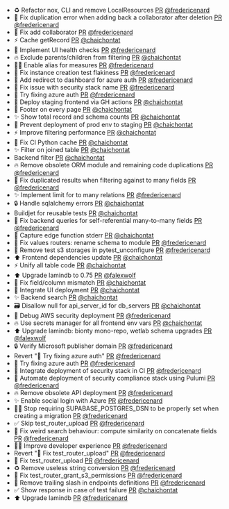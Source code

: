 - ♻️ Refactor nox, CLI and remove LocalResources [PR](https://github.com/laminlabs/laminhub/pull/1017) [@fredericenard](https://github.com/fredericenard)
- 🐛 Fix duplication error when adding back a collaborator after deletion [PR](https://github.com/laminlabs/laminhub/pull/1022) [@fredericenard](https://github.com/fredericenard)
- 🐛 Fix add collaborator [PR](https://github.com/laminlabs/laminhub/pull/1020) [@fredericenard](https://github.com/fredericenard)
- :zap: Cache getRecord [PR](https://github.com/laminlabs/laminhub/pull/1004) [@chaichontat](https://github.com/chaichontat)
- 👷 Implement UI health checks [PR](https://github.com/laminlabs/laminhub/pull/1006) [@fredericenard](https://github.com/fredericenard)
- :fire: Exclude parents/children from filtering [PR](https://github.com/laminlabs/laminhub/pull/1003) [@chaichontat](https://github.com/chaichontat)
- 🧑‍💻 Enable alias for measures [PR](https://github.com/laminlabs/laminhub/pull/1002) [@fredericenard](https://github.com/fredericenard)
- 🐛 Fix instance creation test flakiness [PR](https://github.com/laminlabs/laminhub/pull/1000) [@fredericenard](https://github.com/fredericenard)
- 🚸 Add redirect to dashboard for azure auth [PR](https://github.com/laminlabs/laminhub/pull/999) [@fredericenard](https://github.com/fredericenard)
- 🐛 Fix issue with security stack name [PR](https://github.com/laminlabs/laminhub/pull/998) [@fredericenard](https://github.com/fredericenard)
- 🐛 Try fixing azure auth [PR](https://github.com/laminlabs/laminhub/pull/997) [@fredericenard](https://github.com/fredericenard)
- 👷 Deploy staging frontend via GH actions [PR](https://github.com/laminlabs/laminhub/pull/995) [@chaichontat](https://github.com/chaichontat)
- :lipstick: Footer on every page [PR](https://github.com/laminlabs/laminhub/pull/993) [@chaichontat](https://github.com/chaichontat)
- :sparkles: Show total record and schema counts [PR](https://github.com/laminlabs/laminhub/pull/994) [@chaichontat](https://github.com/chaichontat)
- :green_heart: Prevent deployment of prod env to staging [PR](https://github.com/laminlabs/laminhub/pull/992) [@chaichontat](https://github.com/chaichontat)
- :zap: Improve filtering performance [PR](https://github.com/laminlabs/laminhub/pull/990) [@chaichontat](https://github.com/chaichontat)
- :green_heart: Fix CI Python cache [PR](https://github.com/laminlabs/laminhub/pull/989) [@chaichontat](https://github.com/chaichontat)
- :sparkles: Filter on joined table [PR](https://github.com/laminlabs/laminhub/pull/988) [@chaichontat](https://github.com/chaichontat)
- Backend filter [PR](https://github.com/laminlabs/laminhub/pull/987) [@chaichontat](https://github.com/chaichontat)
- 🔥 Remove obsolete ORM module and remaining code duplications [PR](https://github.com/laminlabs/laminhub/pull/960) [@fredericenard](https://github.com/fredericenard)
- 🐛 Fix duplicated results when filtering against to many fields [PR](https://github.com/laminlabs/laminhub/pull/986) [@fredericenard](https://github.com/fredericenard)
- ✨ Implement limit for to many relations [PR](https://github.com/laminlabs/laminhub/pull/985) [@fredericenard](https://github.com/fredericenard)
- 🔒 Handle sqlalchemy errors [PR](https://github.com/laminlabs/laminhub/pull/983) [@chaichontat](https://github.com/chaichontat)
- Buildjet for reusable tests [PR](https://github.com/laminlabs/laminhub/pull/982) [@chaichontat](https://github.com/chaichontat)
- 🐛 Fix backend queries for self-referential many-to-many fields [PR](https://github.com/laminlabs/laminhub/pull/977) [@fredericenard](https://github.com/fredericenard)
- :lipstick: Capture edge function stderr [PR](https://github.com/laminlabs/laminhub/pull/981) [@chaichontat](https://github.com/chaichontat)
- 🐛 Fix values routers: rename schema to module [PR](https://github.com/laminlabs/laminhub/pull/980) [@fredericenard](https://github.com/fredericenard)
- 👷 Remove test s3 storages in pytest_unconfigure [PR](https://github.com/laminlabs/laminhub/pull/978) [@fredericenard](https://github.com/fredericenard)
- :arrow_up: Frontend dependencies update [PR](https://github.com/laminlabs/laminhub/pull/976) [@chaichontat](https://github.com/chaichontat)
- :zap: Unify all table code [PR](https://github.com/laminlabs/laminhub/pull/975) [@chaichontat](https://github.com/chaichontat)
- ⬆️ Upgrade lamindb to 0.75 [PR](https://github.com/laminlabs/laminhub/pull/970) [@falexwolf](https://github.com/falexwolf)
- :bug: Fix field/column mismatch [PR](https://github.com/laminlabs/laminhub/pull/973) [@chaichontat](https://github.com/chaichontat)
- :construction_worker: Integrate UI deployment [PR](https://github.com/laminlabs/laminhub/pull/972) [@chaichontat](https://github.com/chaichontat)
- ✨ Backend search [PR](https://github.com/laminlabs/laminhub/pull/939) [@chaichontat](https://github.com/chaichontat)
- :card_file_box: Disallow null for api_server_id for db_servers  [PR](https://github.com/laminlabs/laminhub/pull/969) [@chaichontat](https://github.com/chaichontat)
- 🐛 Debug AWS security deployment [PR](https://github.com/laminlabs/laminhub/pull/964) [@fredericenard](https://github.com/fredericenard)
- :fire: Use secrets manager for all frontend env vars [PR](https://github.com/laminlabs/laminhub/pull/968) [@chaichontat](https://github.com/chaichontat)
- ⬆️ Upgrade lamindb: bionty mono-repo, wetlab schema upgrades [PR](https://github.com/laminlabs/laminhub/pull/963) [@falexwolf](https://github.com/falexwolf)
- 🔒 Verify Microsoft publisher domain [PR](https://github.com/laminlabs/laminhub/pull/967) [@fredericenard](https://github.com/fredericenard)
- Revert "🐛 Try fixing azure auth" [PR](https://github.com/laminlabs/laminhub/pull/966) [@fredericenard](https://github.com/fredericenard)
- 🐛 Try fixing azure auth [PR](https://github.com/laminlabs/laminhub/pull/965) [@fredericenard](https://github.com/fredericenard)
- 👷 Integrate deployment of security stack in CI [PR](https://github.com/laminlabs/laminhub/pull/959) [@fredericenard](https://github.com/fredericenard)
- 👷 Automate deployment of security compliance stack using Pulumi [PR](https://github.com/laminlabs/laminhub/pull/958) [@fredericenard](https://github.com/fredericenard)
- 🔥 Remove obsolete API deployment [PR](https://github.com/laminlabs/laminhub/pull/957) [@fredericenard](https://github.com/fredericenard)
- ✨ Enable social login with Azure [PR](https://github.com/laminlabs/laminhub/pull/956) [@fredericenard](https://github.com/fredericenard)
- 🧑‍💻 Stop requiring SUPABASE_POSTGRES_DSN to be properly set when creating a migration [PR](https://github.com/laminlabs/laminhub/pull/953) [@fredericenard](https://github.com/fredericenard)
- ✅ Skip test_router_upload [PR](https://github.com/laminlabs/laminhub/pull/951) [@fredericenard](https://github.com/fredericenard)
- 🐛 Fix weird search behaviour: compute similarity on concatenate fields [PR](https://github.com/laminlabs/laminhub/pull/942) [@fredericenard](https://github.com/fredericenard)
- 🧑‍💻 Improve developer experience [PR](https://github.com/laminlabs/laminhub/pull/944) [@fredericenard](https://github.com/fredericenard)
- Revert "🐛 Fix test_router_upload" [PR](https://github.com/laminlabs/laminhub/pull/950) [@fredericenard](https://github.com/fredericenard)
- 🐛 Fix test_router_upload [PR](https://github.com/laminlabs/laminhub/pull/949) [@fredericenard](https://github.com/fredericenard)
- ♻️ Remove useless string conversion [PR](https://github.com/laminlabs/laminhub/pull/948) [@fredericenard](https://github.com/fredericenard)
- 🐛 Fix test_router_grant_s3_permissions [PR](https://github.com/laminlabs/laminhub/pull/947) [@fredericenard](https://github.com/fredericenard)
- 🐛 Remove trailing slash in endpoints definitions [PR](https://github.com/laminlabs/laminhub/pull/946) [@fredericenard](https://github.com/fredericenard)
- :white_check_mark: Show response in case of test failure [PR](https://github.com/laminlabs/laminhub/pull/945) [@chaichontat](https://github.com/chaichontat)
- ⬆️ Upgrade lamindb [PR](https://github.com/laminlabs/laminhub/pull/943) [@fredericenard](https://github.com/fredericenard)
